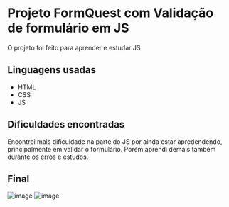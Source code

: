
# Projeto FormQuest com Validação de formulário em JS

O projeto foi feito para aprender e estudar JS

## Linguagens usadas

- HTML 
- CSS
- JS

## Dificuldades encontradas

Encontrei mais dificuldade na parte do JS por ainda estar apredendendo, principalmente em validar o formulário. Porém aprendi demais também durante os erros e estudos. 

## Final

![image](https://github.com/mejessica/formQuest/assets/82670472/da3c750c-6186-47fb-a7d4-84bc44555625)
![image](https://github.com/mejessica/formQuest/assets/82670472/97eab38e-935d-4b99-bd25-875d658c4bbf)
